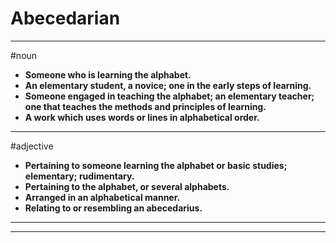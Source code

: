 # Abecedarian
---
#noun
- **Someone who is learning the alphabet.**
- **An elementary student, a novice; one in the early steps of learning.**
- **Someone engaged in teaching the alphabet; an elementary teacher; one that teaches the methods and principles of learning.**
- **A work which uses words or lines in alphabetical order.**
---
#adjective
- **Pertaining to someone learning the alphabet or basic studies; elementary; rudimentary.**
- **Pertaining to the alphabet, or several alphabets.**
- **Arranged in an alphabetical manner.**
- **Relating to or resembling an abecedarius.**
---
---
